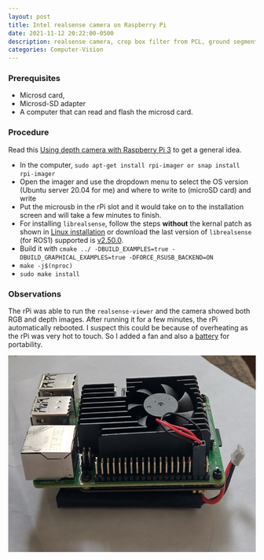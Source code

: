 ```yaml
---
layout: post
title: Intel realsense camera on Raspberry Pi
date: 2021-11-12 20:22:00-0500
description: realsense camera, crop box filter from PCL, ground segmentation
categories: Computer-Vision
---
```


### Prerequisites
* Microsd card,
* Microsd-SD adapter 
* A computer that can read and flash the microsd card.

### Procedure
Read this [Using depth camera with Raspberry Pi 3](https://dev.intelrealsense.com/docs/using-depth-camera-with-raspberry-pi-3) to get a general idea.

* In the computer, `sudo apt-get install rpi-imager or snap install rpi-imager`
* Open the imager and use the dropdown menu to select the OS version (Ubuntu server 20.04 for me) and where to write to (microSD card) and write
* Put the microusb in the rPi slot and it would take on to the installation screen and will take a few minutes to finish.
* For installing `librealsense`, follow the steps **without** the kernal patch as shown in [Linux installation](https://github.com/IntelRealSense/librealsense/blob/development/doc/installation.md) or download the last version of `librealsense` (for ROS1) supported is [v2.50.0](https://github.com/IntelRealSense/librealsense/releases/tag/v2.50.0).
* Build it with `cmake ../ -DBUILD_EXAMPLES=true -DBUILD_GRAPHICAL_EXAMPLES=true -DFORCE_RSUSB_BACKEND=ON`
* `make -j$(nproc)`
* `sudo make install`

### Observations
The rPi was able to run the `realsense-viewer` and the camera showed both RGB and depth images. After running it for a few minutes, the rPi automatically rebooted. I suspect this could be because of overheating as the rPi was very hot to touch. So I added a fan and also a [battery](https://www.amazon.co.uk/dp/B09QRS666Y?ref_=cm_sw_r_apan_dp_M0NDDE6Q26BRT4SX2F6Z) for portability.

<img style="float: left;" title="Camera calibration" src="/assets/img/computer-vision/rpi.jpg" alt="Camera Calibration" width="750" height="400"/>



